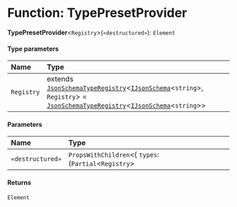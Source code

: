 # Function: TypePresetProvider

**TypePresetProvider**<`Registry`>(`«destructured»`): `Element`

#### Type parameters

| Name | Type |
| :------ | :------ |
| `Registry` | extends [`JsonSchemaTypeRegistry`](/en/auto-docs/json-schema/interfaces/JsonSchemaTypeRegistry.md)<[`IJsonSchema`](/en/auto-docs/json-schema/interfaces/IJsonSchema.md)<`string`>, `Registry`> = [`JsonSchemaTypeRegistry`](/en/auto-docs/json-schema/interfaces/JsonSchemaTypeRegistry.md)<[`IJsonSchema`](/en/auto-docs/json-schema/interfaces/IJsonSchema.md)<`string`>> |

#### Parameters

| Name | Type |
| :------ | :------ |
| `«destructured»` | `PropsWithChildren`<{ `types`: (`Partial`<`Registry`> | [`TypeRegistryCreator`](/en/auto-docs/json-schema/types/TypeRegistryCreator.md)<[`IJsonSchema`](/en/auto-docs/json-schema/interfaces/IJsonSchema.md)<`string`>, `Registry`, [`JsonSchemaTypeManager`](/en/auto-docs/json-schema/classes/JsonSchemaTypeManager.md)<[`IJsonSchema`](/en/auto-docs/json-schema/interfaces/IJsonSchema.md)<`string`>, `Registry`>>)\[]  }> |

#### Returns

`Element`
